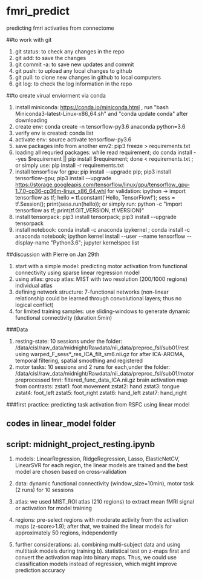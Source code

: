 # fmri_predict
predicting fmri activaties from connectome

##to work with git
1) git status: to check any changes in the repo
2) git add: to save the changes
3) git commit -a: to save new updates and commit
4) git push: to upload any local changes to github
5) git pull: to clone new changes in github to local computers
6) git log: to check the log information in the repo

##to create virual enviorment via conda
1) install miniconda: https://conda.io/miniconda.html , run "bash Miniconda3-latest-Linux-x86_64.sh" and "conda update conda" after downloading
2) create env: conda create -n tensorflow-py3.6 anaconda python=3.6
3) verify env is created: conda list
4) activate env: source activate tensorflow-py3.6
5) save packages info from another env2: pip3 freeze > requirements.txt 
6) loading all requried packages: 
   while read requirement; do conda install --yes $requirement || pip install $requirement; done < requirements.txt ;
   or simply use: pip install -r requirements.txt
7) install tensorflow for gpu: 
   pip install --upgrade pip;
   pip3 install tensorflow-gpu;
   pip3 install --upgrade https://storage.googleapis.com/tensorflow/linux/gpu/tensorflow_gpu-1.7.0-cp36-cp36m-linux_x86_64.whl
   for validation: ipython -> 
      import tensorflow as tf;
      hello = tf.constant('Hello, TensorFlow!');
      sess = tf.Session();
      print(sess.run(hello));
   or simply run: python -c "import tensorflow as tf; print(tf.GIT_VERSION, tf.VERSION)"
8) install tensorpack: pip3 install tensorpack; pip3 install --upgrade tensorpack
9) install notebook:  conda install -c anaconda ipykernel ; conda install -c anaconda notebook;
   ipython kernel install --user --name  tensorflow --display-name "Python3.6";   jupyter kernelspec list



##discussion with Pierre on Jan 29th
1) start with a simple model: predicting motor activation from functional connectivity using sparse linear regression model 
2) using atlas: 
      group atlas: MIST with two resolution (200/1000 regions)
      individual atlas
3) defining network structure: 7-functional networks (non-linear relationship could be learned through convolutional layers; thus no logical conflict)
4) for limited training samples: use sliding-windows to generate dynamic functional connectivity (duration:5min)

###Data
1) resting-state: 10 sessions under the folder: /data/cisl/raw_data/midnight/Rawdata/nii_data/preproc_fsl/sub01/rest
using warped_F_sess*_res_ICA_filt_sm6.nii.gz for after ICA-AROMA, temporal filtering, spatial smoothing and registered
2) motor tasks: 10 sessions and 2 runs for each,under the folder: /data/cisl/raw_data/midnight/Rawdata/nii_data/preproc_fsl/sub01/motor
  preprocessed fmri: filtered_func_data_ICA.nii.gz
  brain activation map from contrasts:
  zstat1: foot movement 
  zstat2: hand 
  zstat3: tongue 
  zstat4: foot_left 
  zstat5: foot_right 
  zstat6: hand_left 
  zstat7: hand_right

###first practice: predicting task activation from RSFC using linear model
## codes in linear_model folder
## script: midnight_project_resting.ipynb
1) models: LinearRegression, RidgeRegression, Lasso, ElasticNetCV, LinearSVR 
        for each region, the linear models are trained and the best model are chosen based on cross-validation
2) data: dynamic functional connectivity (window_size=10min), motor task (2 runs) for 10 sessions
3) atlas: we used MIST_ROI atlas (210 regions) to extract mean fMRI signal or activation for model training
4) regions: pre-select regions with moderate activity from the activation maps (z-score>1.9); 
         after that, we trained the linear models for approximately 50 regions, independently

5) further considerations: 
      a). combining multi-subject data and using multitask models during training
      b). statistical test on z-maps first and convert the activation map into binary maps. Thus, we could use classification models instead of regression, which might improve prediction accuracy
